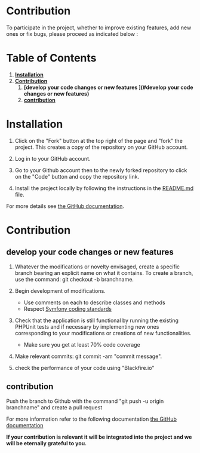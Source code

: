 Contribution
========

To participate in the project, whether to improve existing features, add new ones or fix bugs, please proceed as indicated below :

# Table of Contents
1.  __[Installation](#Installationn)__
2.  __[Contribution ](#Contribution)__
    1.  __[develop your code changes or new features ](#develop your code changes or new features)__
    2.  __[contribution ](#contribution)__

# Installation
1. Click on the "Fork" button at the top right of the page and "fork" the project. This creates a copy of the repository on your GitHub account.  

2. Log in to your GitHub account. 

3. Go to your Github account then to the newly forked repository to click on the "Code" button and copy the repository link. 

4. Install the project locally by following the instructions in the [README.md](README.md) file.

For more details see [the GitHub documentation](https://docs.github.com/en/get-started/quickstart/fork-a-repo). 

# Contribution
## develop your code changes or new features
1. Whatever the modifications or novelty envisaged, create a specific branch bearing an explicit name on what it contains. 
To create a branch, use the command: git checkout -b branchname.

2. Begin development of modifications. 

    * Use comments on each to describe classes and methods 
    * Respect [Symfony coding standards](https://symfony.com/doc/5.4/contributing/code/standards.html) 

3. Check that the application is still functional by running the existing PHPUnit tests and if necessary by implementing new ones corresponding to your modifications or creations of new functionalities. 
    * Make sure you get at least 70% code coverage 

4. Make relevant commits: git commit -am "commit message". 

5. check the performance of your code using "Blackfire.io"

## contribution
Push the branch to Github with the command "git push -u origin branchname" and create a pull request 

For more information refer to the following documentation [the GitHub documentation](https://docs.github.com/en/github/collaborating-with-pull-requests/proposing-changes-to-your-work-with-pull-requests/about-pull-requests) 


**If your contribution is relevant it will be integrated into the project and we will be eternally grateful to you.**